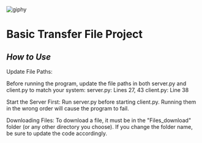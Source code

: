 
![giphy](https://github.com/user-attachments/assets/22c37cc6-1b48-4328-a930-96e367df4b43)

# **Basic Transfer File Project**
## _How to Use_
  Update File Paths:
  
  Before running the program, update the file paths in both server.py and client.py to match your system:
  server.py: Lines 27, 43
  client.py: Line 38
  
  Start the Server First:
  Run server.py before starting client.py.
  Running them in the wrong order will cause the program to fail.
  
  Downloading Files:
  To download a file, it must be in the "Files_download" folder (or any other directory you choose).
  If you change the folder name, be sure to update the code accordingly.
